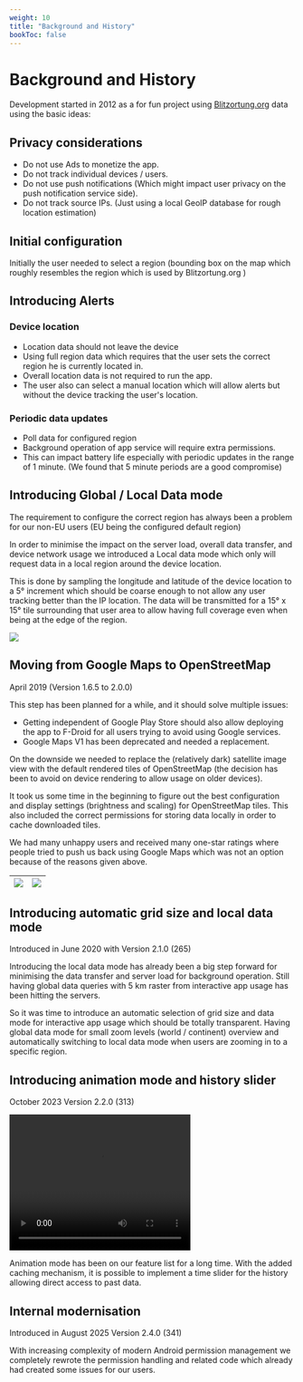 ```yaml
---
weight: 10
title: "Background and History"
bookToc: false
---
```


# Background and History

Development started in 2012 as a for fun project using [Blitzortung.org](http://blitzortung.org) data using the basic ideas:

## Privacy considerations

* Do not use Ads to monetize the app.
* Do not track individual devices / users.
* Do not use push notifications (Which might impact user privacy on the push notification service side).
* Do not track source IPs. (Just using a local GeoIP database for rough location estimation)

## Initial configuration

Initially the user needed to select a region (bounding box on the map which roughly resembles the region which is used by Blitzortung.org )

## Introducing Alerts

### Device location

* Location data should not leave the device
* Using full region data which requires that the user sets the correct region he is currently located in.
* Overall location data is not required to run the app.
* The user also can select a manual location which will allow alerts but without the device tracking the user's location.

### Periodic data updates

* Poll data for configured region
* Background operation of app service will require extra permissions.
* This can impact battery life especially with periodic updates in the range of 1 minute. (We found that 5 minute periods are a good compromise)

## Introducing Global / Local Data mode

The requirement to configure the correct region has always been a problem for our non-EU users (EU being the configured default region)

In order to minimise the impact on the server load, overall data transfer, and device network usage we introduced a Local data mode which only will request data in a local region around the device location.

This is done by sampling the longitude and latitude of the device location to a 5° increment which should be coarse enough to not allow any user tracking better than the IP location. The data will be transmitted for a 15° x 15° tile surrounding that user area to allow having full coverage even when being at the edge of the region.

   ![](/app/background/local_data.png)

## Moving from Google Maps to OpenStreetMap

April 2019 (Version 1.6.5 to 2.0.0)

This step has been planned for a while, and it should solve multiple issues:

* Getting independent of Google Play Store should also allow deploying the app to F-Droid for all users trying to avoid using Google services.
* Google Maps V1 has been deprecated and needed a replacement.

On the downside we needed to replace the (relatively dark) satellite image view with the default rendered tiles of OpenStreetMap (the decision has been to avoid on device rendering to allow usage on older devices).

It took us some time in the beginning to figure out the best configuration and display settings (brightness and scaling) for OpenStreetMap tiles. This also included the correct permissions for storing data locally in order to cache downloaded tiles.

We had many unhappy users and received many one-star ratings where people tried to push us back using Google Maps which was not an option because of the reasons given above.

| ![](/app/background/gmapv1_1.6.5.png) | ![](/app/background/osm_2.0.0.png) |
|---|---|

## Introducing automatic grid size and local data mode

Introduced in June 2020 with Version 2.1.0 (265)

Introducing the local data mode has already been a big step forward for minimising the data transfer and server load for background operation. Still having global data queries with 5 km raster from interactive app usage has been hitting the servers.

So it was time to introduce an automatic selection of grid size and data mode for interactive app usage which should be totally transparent. Having global data mode for small zoom levels (world / continent) overview and automatically switching to local data mode when users are zooming in to a specific region.

## Introducing animation mode and history slider

October 2023 Version 2.2.0 (313)

<video width="320" height="240" autoplay>
  <source src="/app/android/main_animation.webm" type="video/webm">
  Your browser does not support the video tag.
</video> 

Animation mode has been on our feature list for a long time. With the added caching mechanism, it is possible to implement a time slider for the history allowing direct access to past data.

## Internal modernisation

Introduced in August 2025 Version 2.4.0 (341)

With increasing complexity of modern Android permission management we completely rewrote the permission handling and related code which already had created some issues for our users. 


